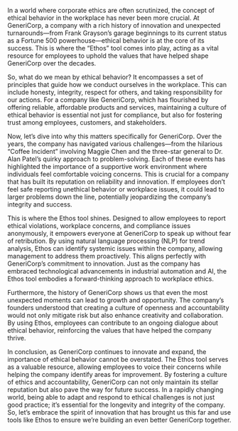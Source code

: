 In a world where corporate ethics are often scrutinized, the concept of ethical behavior in the workplace has never been more crucial. At GeneriCorp, a company with a rich history of innovation and unexpected turnarounds—from Frank Grayson’s garage beginnings to its current status as a Fortune 500 powerhouse—ethical behavior is at the core of its success. This is where the “Ethos” tool comes into play, acting as a vital resource for employees to uphold the values that have helped shape GeneriCorp over the decades.

So, what do we mean by ethical behavior? It encompasses a set of principles that guide how we conduct ourselves in the workplace. This can include honesty, integrity, respect for others, and taking responsibility for our actions. For a company like GeneriCorp, which has flourished by offering reliable, affordable products and services, maintaining a culture of ethical behavior is essential not just for compliance, but also for fostering trust among employees, customers, and stakeholders.

Now, let’s dive into why this matters specifically for GeneriCorp. Over the years, the company has navigated various challenges—from the hilarious “Coffee Incident” involving Maggie Chen and the three-star general to Dr. Alan Patel’s quirky approach to problem-solving. Each of these events has highlighted the importance of a supportive work environment where individuals feel comfortable voicing concerns. This is crucial for a company that has built its reputation on reliability and innovation. If employees don’t feel safe reporting unethical behavior or workplace issues, it could lead to larger problems down the line, potentially jeopardizing the company’s integrity and success.

This is where the Ethos tool shines. Designed to allow employees to report ethical violations, workplace concerns, and compliance issues anonymously, it empowers everyone at GeneriCorp to speak up without fear of retribution. By using natural language processing (NLP) for trend analysis, Ethos can identify systemic issues within the company, allowing management to address them proactively. This aligns perfectly with GeneriCorp’s commitment to innovation. Just as the company has embraced technological advancements in industrial automation and AI, the Ethos tool embodies a forward-thinking approach to workplace ethics.

Furthermore, the history of GeneriCorp shows us that even the most unexpected moments can lead to growth and opportunity. The company’s founders understood that creating a culture of openness and accountability would not only mitigate risk but also enhance creativity and collaboration. By using Ethos, employees can contribute to an ongoing dialogue about ethical behavior, reinforcing the values that have helped the company thrive.

In conclusion, as GeneriCorp continues to innovate and expand, the importance of ethical behavior cannot be overstated. The Ethos tool serves as a valuable resource, allowing employees to voice their concerns while helping the company identify areas for improvement. By fostering a culture of ethics and accountability, GeneriCorp can not only maintain its stellar reputation but also pave the way for future success. In a rapidly changing world, being able to adapt and respond to ethical challenges is not just good practice; it’s essential for the longevity and integrity of the company. So, let’s embrace the spirit of innovation that has brought us this far and use tools like Ethos to ensure we’re building an even better GeneriCorp together.